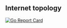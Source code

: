 ## Internet topology

[![Go Report
Card](https://goreportcard.com/badge/github.com/lucasdc6/internet-topology)](https://goreportcard.com/report/github.com/lucasdc6/internet-topology)
